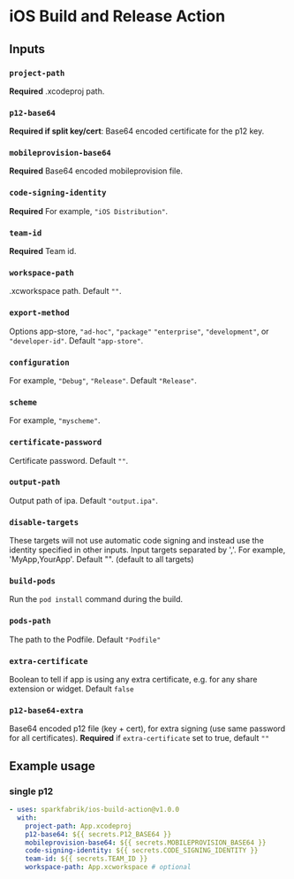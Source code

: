 # iOS Build and Release Action


## Inputs

### `project-path`

**Required** .xcodeproj path.

### `p12-base64`

**Required if split key/cert**: Base64 encoded certificate for the p12 key.

### `mobileprovision-base64`

**Required** Base64 encoded mobileprovision file.

### `code-signing-identity`

**Required** For example, `"iOS Distribution"`.

### `team-id`

**Required** Team id.

### `workspace-path`

.xcworkspace path. Default `""`.

### `export-method`

Options app-store, `"ad-hoc"`, `"package"` `"enterprise"`, `"development"`, or `"developer-id"`. Default `"app-store"`.

### `configuration`

For example, `"Debug"`, `"Release"`. Default `"Release"`.

### `scheme`

For example, `"myscheme"`.

### `certificate-password`

Certificate password. Default `""`.

### `output-path`

Output path of ipa. Default `"output.ipa"`.

### `disable-targets`

These targets will not use automatic code signing and instead use the identity specified in other inputs. Input targets separated by ','. For example, 'MyApp,YourApp'. Default "".  (default to all targets)

### `build-pods`

Run the `pod install` command during the build.

### `pods-path`

The path to the Podfile. Default `"Podfile"`

### `extra-certificate`

Boolean to tell if app is using any extra certificate, e.g. for any share extension or widget. Default `false`

### `p12-base64-extra`

Base64 encoded p12 file (key + cert), for extra signing (use same password for all certificates). **Required** if `extra-certificate` set to true, default `""`


## Example usage

### single p12

```yaml
- uses: sparkfabrik/ios-build-action@v1.0.0
  with:
    project-path: App.xcodeproj
    p12-base64: ${{ secrets.P12_BASE64 }}
    mobileprovision-base64: ${{ secrets.MOBILEPROVISION_BASE64 }}
    code-signing-identity: ${{ secrets.CODE_SIGNING_IDENTITY }}
    team-id: ${{ secrets.TEAM_ID }}
    workspace-path: App.xcworkspace # optional
```
